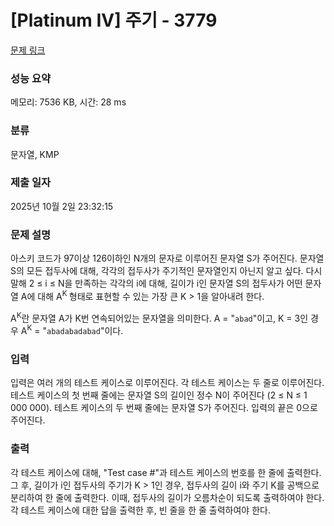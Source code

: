 # [Platinum IV] 주기 - 3779 

[문제 링크](https://www.acmicpc.net/problem/3779) 

### 성능 요약

메모리: 7536 KB, 시간: 28 ms

### 분류

문자열, KMP

### 제출 일자

2025년 10월 2일 23:32:15

### 문제 설명

<p>아스키 코드가 97이상 126이하인 N개의 문자로 이루어진 문자열 S가 주어진다. 문자열 S의 모든 접두사에 대해, 각각의 접두사가 주기적인 문자열인지 아닌지 알고 싶다. 다시 말해 2 ≤ i ≤ N을 만족하는 각각의 i에 대해, 길이가 i인 문자열 S의 접두사가 어떤 문자열 A에 대해 A<sup>K </sup>형태로 표현할 수 있는 가장 큰 K > 1을 알아내려 한다.</p>

<p>A<sup>K</sup>란 문자열 A가 K번 연속되어있는 문자열을 의미한다. A = "<code>abad</code>"이고, K = 3인 경우 A<sup>K</sup> = "<code>abadabadabad</code>"이다.</p>

### 입력 

 <p>입력은 여러 개의 테스트 케이스로 이루어진다. 각 테스트 케이스는 두 줄로 이루어진다. 테스트 케이스의 첫 번째 줄에는 문자열 S의 길이인 정수 N이 주어진다 (2 ≤ N ≤ 1 000 000). 테스트 케이스의 두 번째 줄에는 문자열 S가 주어진다. 입력의 끝은 0으로 주어진다.</p>

### 출력 

 <p>각 테스트 케이스에 대해, "Test case #"과 테스트 케이스의 번호를 한 줄에 출력한다. 그 후, 길이가 i인 접두사의 주기가 K > 1인 경우, 접두사의 길이 i와 주기 K를 공백으로 분리하여 한 줄에 출력한다. 이때, 접두사의 길이가 오름차순이 되도록 출력하여야 한다. 각 테스트 케이스에 대한 답을 출력한 후, 빈 줄을 한 줄 출력하여야 한다.</p>

